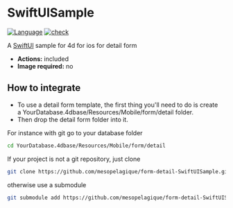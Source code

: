 # SwiftUISample

[![Language][swift-shield]][swift-url]
[![check][check-shield]][check-url]

A [SwiftUI](https://developer.apple.com/xcode/swiftui/) sample for 4d for ios  for detail form

* **Actions:** included
* **Image required:** no

## How to integrate

* To use a detail form template, the first thing you'll need to do is create a YourDatabase.4dbase/Resources/Mobile/form/detail folder.
* Then drop the detail form folder into it.

For instance with git go to your database folder

```bash
cd YourDatabase.4dbase/Resources/Mobile/form/detail
```

If your project is not a git repository, just clone

```bash
git clone https://github.com/mesopelagique/form-detail-SwiftUISample.git WebArea
```

otherwise use a submodule

```bash
git submodule add https://github.com/mesopelagique/form-detail-SwiftUISample.git WebArea
```

<!-- MARKDOWN LINKS & IMAGES -->
<!-- https://www.markdownguide.org/basic-syntax/#reference-style-links -->
[swift-shield]: http://img.shields.io/badge/language-swift-orange.svg?style=flat
[swift-url]: https://developer.apple.com/swift/
[check-shield]: https://github.com/mesopelagique/form-detail-SwiftUISample/workflows/%E2%9C%85%20check/badge.svg
[check-url]: https://github.com/mesopelagique/form-detail-SwiftUISample/actions?query=workflow%3A%22%E2%9C%85+check%22
